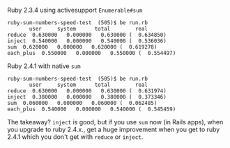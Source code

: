 Ruby 2.3.4 using activesupport `Enumerable#sum`
```
ruby-sum-numbers-speed-test  (505)$ be run.rb
       user     system      total        real
reduce  0.630000   0.000000   0.630000 (  0.634850)
inject  0.540000   0.000000   0.540000 (  0.536036)
sum  0.620000   0.000000   0.620000 (  0.619278)
each_plus  0.550000   0.000000   0.550000 (  0.554497)
```

Ruby 2.4.1 with native `sum`
```
ruby-sum-numbers-speed-test  (505)$ be run.rb
       user     system      total        real
reduce  0.630000   0.000000   0.630000 (  0.631974)
inject  0.380000   0.000000   0.380000 (  0.373346)
sum  0.060000   0.000000   0.060000 (  0.062485)
each_plus  0.540000   0.000000   0.540000 (  0.545459)
```


The takeaway?  `inject` is good, but if you use `sum` now (in Rails apps), 
when you upgrade to ruby 2.4.x.,  get a huge improvement when you get to ruby 2.4.1
which you don't get with `reduce` or `inject`.

